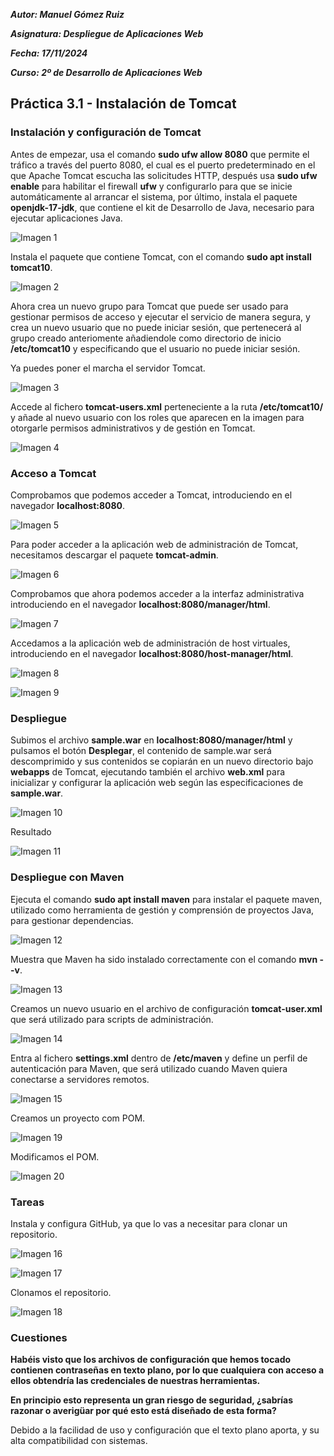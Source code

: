***Autor: Manuel Gómez Ruiz***

***Asignatura: Despliegue de Aplicaciones Web***

***Fecha: 17/11/2024***

***Curso: 2º de Desarrollo de Aplicaciones Web***

## Práctica 3.1 - Instalación de Tomcat

### Instalación y configuración de Tomcat

Antes de empezar, usa el comando **sudo ufw allow 8080** que permite el tráfico a través del puerto 8080, el cual es el puerto predeterminado en el que Apache Tomcat escucha las solicitudes HTTP, después usa **sudo ufw enable** para habilitar el firewall **ufw** y configurarlo para que se inicie automáticamente al arrancar el sistema, por último, instala el paquete **openjdk-17-jdk**, que contiene el kit de Desarrollo de Java, necesario para ejecutar aplicaciones Java.

![Imagen 1](./img/Captura-1.JPG)

Instala el paquete que contiene Tomcat, con el comando **sudo apt install tomcat10**.

![Imagen 2](./img/Captura-2.JPG)

Ahora crea un nuevo grupo para Tomcat que puede ser usado para gestionar permisos de acceso y ejecutar el servicio de manera segura, y crea un nuevo usuario que no puede iniciar sesión, que pertenecerá al grupo creado anteriomente añadiendole como directorio de inicio **/etc/tomcat10** y especificando que el usuario no puede iniciar sesión.

Ya puedes poner el marcha el servidor Tomcat.

![Imagen 3](./img/Captura-3.JPG)

Accede al fichero **tomcat-users.xml** perteneciente a la ruta **/etc/tomcat10/** y añade al nuevo usuario con los roles que aparecen en la imagen para otorgarle permisos administrativos y de gestión en Tomcat.

![Imagen 4](./img/Captura-4.JPG)

### Acceso a Tomcat

Comprobamos que podemos acceder a Tomcat, introduciendo en el navegador **localhost:8080**.

![Imagen 5](./img/Captura-5.JPG)

Para poder acceder a la aplicación web de administración de Tomcat, necesitamos descargar el paquete **tomcat-admin**.

![Imagen 6](./img/Captura-6.JPG)

Comprobamos que ahora podemos acceder a la interfaz administrativa introduciendo en el navegador **localhost:8080/manager/html**.

![Imagen 7](./img/Captura-7.JPG)

Accedamos a la aplicación web de administración de host virtuales, introduciendo en el navegador **localhost:8080/host-manager/html**.

![Imagen 8](./img/Captura-8.JPG)

![Imagen 9](./img/Captura-9.JPG)

### Despliegue

Subimos el archivo **sample.war** en **localhost:8080/manager/html** y pulsamos el botón **Desplegar**, el contenido de sample.war será descomprimido y sus contenidos se copiarán en un nuevo directorio bajo **webapps** de Tomcat, ejecutando también el archivo **web.xml** para inicializar y configurar la aplicación web según las especificaciones de **sample.war**.

![Imagen 10](./img/Captura-10.JPG)

Resultado

![Imagen 11](./img/Captura-11.JPG)

### Despliegue con Maven

Ejecuta el comando **sudo apt install maven** para instalar el paquete maven, utilizado como herramienta de gestión y comprensión de proyectos Java, para gestionar dependencias.

![Imagen 12](./img/Captura-12.JPG)

Muestra que Maven ha sido instalado correctamente con el comando **mvn --v**.

![Imagen 13](./img/Captura-13.JPG)

Creamos un nuevo usuario en el archivo de configuración **tomcat-user.xml** que será utilizado para scripts de administración.

![Imagen 14](./img/Captura-14.JPG)

Entra al fichero **settings.xml** dentro de **/etc/maven** y define un perfil de autenticación para Maven, que será utilizado cuando Maven quiera conectarse a servidores remotos.

![Imagen 15](./img/Captura-15.JPG)

Creamos un proyecto com POM.

![Imagen 19](./img/Captura-19.JPG)

Modificamos el POM.

![Imagen 20](./img/Captura-20.JPG)

### Tareas

Instala y configura GitHub, ya que lo vas a necesitar para clonar un repositorio.

![Imagen 16](./img/Captura-16.JPG)

![Imagen 17](./img/Captura-17.JPG)

Clonamos el repositorio.

![Imagen 18](./img/Captura-18.JPG)

### Cuestiones

**Habéis visto que los archivos de configuración que hemos tocado contienen contraseñas en texto plano, por lo que cualquiera con acceso a ellos obtendría las credenciales de nuestras herramientas.**

**En principio esto representa un gran riesgo de seguridad, ¿sabrías razonar o averigüar por qué esto está diseñado de esta forma?**

Debido a la facilidad de uso y configuración que el texto plano aporta, y su alta compatibilidad con sistemas.